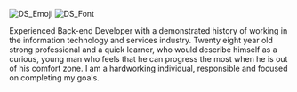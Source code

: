 ![DS_Emoji](https://github.com/stamenkovicdavid/stamenkovicdavid/assets/139560873/3420e7c7-4371-48a1-8324-707be73c4b6b) 
![DS_Font](https://github.com/stamenkovicdavid/stamenkovicdavid/assets/139560873/f83659d7-0235-4ee6-aa0a-83efc0c6e6ff)

Experienced Back-end Developer with a demonstrated history of working in the information technology and services industry. Twenty eight year old strong professional and a quick learner, who would describe himself as a curious, young man who feels that he can progress the most when he is out of his comfort zone. I am a hardworking individual, responsible and focused on completing my goals.
